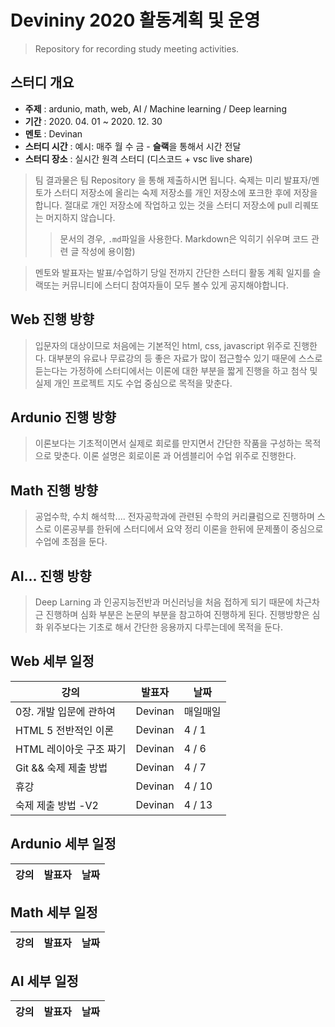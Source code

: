 # Devininy 2020 활동계획 및 운영

> Repository for recording study meeting activities.

## 스터디 개요

- **주제** : ardunio, math, web, AI / Machine learning / Deep learning
- **기간** : 2020. 04. 01 ~ 2020. 12. 30
- **멘토** : Devinan
- **스터디 시간** : 예시: 매주 월 수 금 - **슬랙**을 통해서 시간 전달
- **스터디 장소** : 실시간 원격 스터디 (디스코드 + vsc live share)

> 팀 결과물은 팀 Repository 을 통해 제출하시면 됩니다.
> 숙제는 미리 발표자/멘토가 스터디 저장소에 올리는 숙제 저장소를 개인 저장소에 포크한 후에 저장을 합니다. 절대로 개인 저장소에 작업하고 있는 것을 스터디 저장소에 pull 리퀘또는 머지하지 않습니다.
>
> > 문서의 경우, `.md`파일을 사용한다.
> > Markdown은 익히기 쉬우며 코드 관련 글 작성에 용이함)

> 멘토와 발표자는 발표/수업하기 당일 전까지 간단한 스터디 활동 계획 일지를 슬랙또는 커뮤니티에 스터디 참여자들이 모두 볼수 있게 공지해야합니다.

## Web 진행 방향

> 입문자의 대상이므로 처음에는 기본적인 html, css, javascript 위주로 진행한다.
> 대부분의 유료나 무료강의 등 좋은 자료가 많이 접근할수 있기 때문에 스스로 듣는다는 가정하에 스터디에서는 이론에 대한 부분을 짧게 진행을 하고 첨삭 및 실제 개인 프로젝트 지도 수업 중심으로 목적을 맞춘다.

## Ardunio 진행 방향

> 이론보다는 기초적이면서 실제로 회로를 만지면서 간단한 작품을 구성하는 목적으로 맞춘다.
> 이론 설명은 회로이론 과 어셈블리어 수업 위주로 진행한다.

## Math 진행 방향

> 공업수학, 수치 해석학.... 전자공학과에 관련된 수학의 커리큘럼으로 진행하며
> 스스로 이론공부를 한뒤에 스터디에서 요약 정리 이론을 한뒤에 문제풀이 중심으로 수업에 초점을 둔다.

## AI... 진행 방향

> Deep Larning 과 인공지능전반과 머신러닝을 처음 접하게 되기 때문에 차근차근 진행하며
> 심화 부분은 논문의 부분을 참고하여 진행하게 된다. 진행방향은 심화 위주보다는 기초로 해서 간단한 응용까지 다루는데에 목적을 둔다.

## Web 세부 일정

| 강의                    | 발표자  | 날짜     |
| ----------------------- | ------- | -------- |
| 0장. 개발 입문에 관하여 | Devinan | 매일매일 |
| HTML 5 전반적인 이론    | Devinan | 4 / 1    |
| HTML 레이아웃 구조 짜기 | Devinan | 4 / 6    |
| Git && 숙제 제출 방법   | Devinan | 4 / 7    |
| 휴강                    | Devinan | 4 / 10   |
| 숙제 제출 방법 -V2      | Devinan | 4 / 13   |

## Ardunio 세부 일정

| 강의 | 발표자 | 날짜 |
| ---- | ------ | ---- |


## Math 세부 일정

| 강의 | 발표자 | 날짜 |
| ---- | ------ | ---- |


## AI 세부 일정

| 강의 | 발표자 | 날짜 |
| ---- | ------ | ---- |

